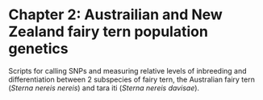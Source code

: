 # Chapter 2: Austrailian and New Zealand fairy tern population genetics
Scripts for calling SNPs and measuring relative levels of inbreeding and differentiation between 2 subspecies of fairy tern, the Australian fairy tern (*Sterna nereis nereis*) and tara iti (*Sterna nereis davisae*).
